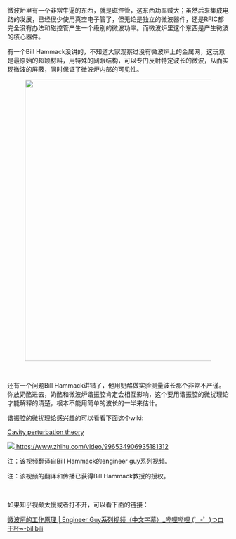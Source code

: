 <p>微波炉里有一个非常牛逼的东西，就是磁控管，这东西功率贼大；虽然后来集成电路的发展，已经很少使用真空电子管了，但无论是独立的微波器件，还是RFIC都完全没有办法和磁控管产生一个级别的微波功率。而微波炉里这个东西是产生微波的核心器件。</p><p>有一个Bill Hammack没讲的，不知道大家观察过没有微波炉上的金属网，这玩意是最原始的超颖材料，用特殊的网眼结构，可以专门反射特定波长的微波，从而实现微波的屏蔽，同时保证了微波炉内部的可见性。</p><figure data-size="normal"><img src="https://pic1.zhimg.com/v2-eceda13a9f9b9a1b04453bb35dd34ab4_b.jpg" data-caption="" data-size="normal" data-rawwidth="640" data-rawheight="317" class="origin_image zh-lightbox-thumb" width="640" data-original="https://pic1.zhimg.com/v2-eceda13a9f9b9a1b04453bb35dd34ab4_r.jpg"></figure><p><br></p><p>还有一个问题Bill Hammack讲错了，他用奶酪做实验测量波长那个非常不严谨。你放奶酪进去，奶酪和微波炉谐振腔肯定会相互影响，这个要用谐振腔的微扰理论才能解释的清楚，根本不能用简单的波长的一半来估计。</p><p>谐振腔的微扰理论感兴趣的可以看看下面这个wiki:</p><p><a href="http://link.zhihu.com/?target=https%3A//en.wikipedia.org/wiki/Cavity_perturbation_theory" class=" wrap external" target="_blank" rel="nofollow noreferrer">Cavity perturbation theory</a></p><a class="video-box" href="http://link.zhihu.com/?target=https%3A//www.zhihu.com/video/996534906935181312" target="_blank" data-video-id="" data-video-playable="true" data-name="" data-poster="https://pic4.zhimg.com/v2-e03d1546c1c42c280cbda484a30fa17e.jpg" data-lens-id="996534906935181312">              <img class="thumbnail" src="https://pic4.zhimg.com/v2-e03d1546c1c42c280cbda484a30fa17e.jpg">              <span class="content">                <span class="title"><span class="z-ico-extern-gray"></span><span class="z-ico-extern-blue"></span></span>                <span class="url"><span class="z-ico-video"></span>https://www.zhihu.com/video/996534906935181312</span>              </span>            </a>            <p>注：该视频翻译自Bill Hammack的engineer guy系列视频。</p><p>注：该视频的翻译和传播已获得Bill Hammack教授的授权。</p><p><br></p><p>如果知乎视频太慢或者打不开，可以看下面的链接：</p><p><a href="http://link.zhihu.com/?target=https%3A//www.bilibili.com/video/av25877849/" class=" wrap external" target="_blank" rel="nofollow noreferrer">微波炉的工作原理 | Engineer Guy系列视频（中文字幕）_哔哩哔哩 (゜-゜)つロ 干杯~-bilibili</a></p>